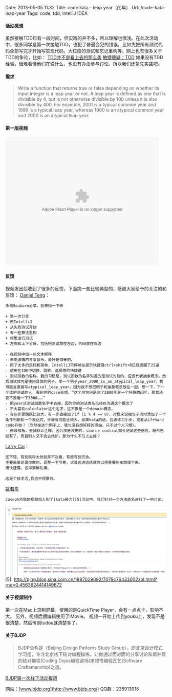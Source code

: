 Date: 2013-05-05 11:32
Title: code kata - leap year（闰年）
Url: /code-kata-leap-year
Tags: code, tdd, IntelliJ IDEA

#### 活动感想
虽然接触TDD已有一段时间，但实践的并不多，所以理解也很浅。在此次活动中，很多同学是第一次接触TDD，也犯了普遍会犯的错误，比如先把所有测试代码全部写完才开始写实现代码，大粒度的测试和忘记重构等。网上也有很多关于TDD的争论，比如：
[TDD并不是看上去的那么美](http://coolshell.cn/articles/3649.html)
[敏捷质疑：TDD](http://www.blogjava.net/chelsea/archive/2008/07/13/214623.html)
如果没有TDD经验，很难看懂他们在说什么，也没有办法参与讨论。所以我们还是先实践吧。

#### 需求
>Write a function that returns true or false depending on
whether its input integer is a leap year or not.
>A leap year is defined as one that is divisible by 4,
but is not otherwise divisible by 100 unless it is
also divisible by 400.
>For example, 2001 is a typical common year and 1996
is a typical leap year, whereas 1900 is an atypical
common year and 2000 is an atypical leap year.

#### 第一版视频
<embed src="http://www.tudou.com/v/kzZa8L2r1Vg/&resourceId=0_05_05_99&bid=05/v.swf" type="application/x-shockwave-flash" allowscriptaccess="always" allowfullscreen="true" wmode="opaque" width="480" height="400"></embed>

#### 反馈
视频发出后收到了很多的反馈，下面挑一些比较典型的，感谢大家给予的关注的和反馈：
[Daniel Teng](http://www.danielteng.com/)：

	多谢Seaborn分享。我来抛一下砖

	+ 第一次分享
	+ 用IntelliJ
	+ 从失败测试开始
	+ 有一些算法重构
	+ 频繁运行测试
	+ 左右和上下分屏，包括把测试放在左边，代码放在右边

	- 在视频中加一些文本解释
	- 来电激情的背景音乐，最好是钢琴的。
	- 用了太多的鼠标和菜单，IntelliJ不停地在提示快捷键ctrl+shift+R已经提醒了22遍
	- 使用在IDE中切换、跳转、选择等的快捷键
	- 测试函数的名称。我的习惯是，测试函数的名字沟通的是测试的目的，应该代表抽象概念，然后测试体内是使用具体的例子。举一个例子year_2000_is_an_atypical_leap_year。我可能会直接写atypical_leap_year，因为我不想把例子和抽象概念放在一起。想一下，下一个维护测试的人，看到你的case会想，“这个地方只是测了2000年是一个特殊的闰年，那我还要不要看一下3000。。。”
	- 把year从测试函数名字中去掉，因为你的测试类名已经在沟通这个概念了
	- 不太喜欢calculator这个名字，这不像是一个domain概念。
	- 有些步骤跳跃比较大，有一步直接加了if (i % 4 == 0)，对我来说相当于同时添加了一个条件判断和一个表达式，步骤有可能比较大。如果kata的话，应该练习小步，或者从if+hard code开始？（当然在这个例子上，我也没有想好好的理由，只不过个人习惯）。
	- 修改模板，去掉默认注释，因为那是没用的，source control都会记录这些信息，既然已经有了，而且别人又不会去维护，那为什么不马上去掉？

[Larry Cai](http://weibo.com/124565421)：

	还不错，有些跳得太快我来不及看，有些有些冗余。
	不要简单记录你做的，调整一下节奏，试着边讲边练就可以把重要的东西慢下来。
	用快捷键，省得满屏乱窜。

	这是个技术活,我也不得要领。

[姚若舟](http://weibo.com/yaoruozhou)
    
    Joseph将我的视频加入到了[kata接力][5]活动中，我们针对一个方法命名进行了一些讨论。    
![讨论截图](/_image/2013-07-25/20-51-22.jpg)
[5]: http://qing.blog.sina.com.cn/1887029092/7079c76433002zol.html?rnd=0.4563624414149672

#### 关于视频制作
第一次在Mac上录制屏幕，使用的是QuickTime Player，会有一点点卡，影响不大。
另外，视频后期编辑使用了iMovie。
视频一开始上传到youku上，发现不是很清楚，然后传到tudou就清楚多了。

#### 关于BJDP
>BJDP全称是（Beijing Design Patterns Study Group），即北京设计模式学习组，专注北京线下结对编程操练。让你通过面对面的分享讨论和肩并肩的结对编程(Coding Dojos编程道场)来领悟编程匠艺(Software Craftsmanship)之道。

[BJDP第一次线下活动报道](http://www.ituring.com.cn/article/39938)

网站：[www.bjdp.org](http://www.bjdp.org/)
QQ群：235913915